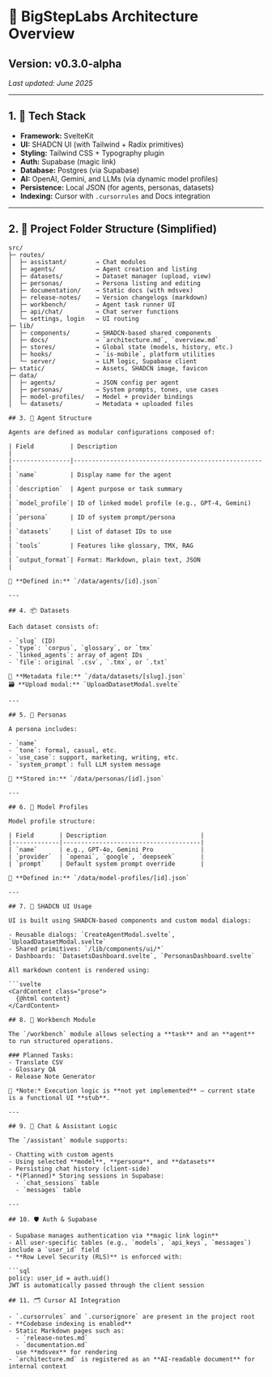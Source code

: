 # 🧠 BigStepLabs Architecture Overview

## Version: v0.3.0-alpha

_Last updated: June 2025_

---

## 1. 🧱 Tech Stack

- **Framework:** SvelteKit
- **UI:** SHADCN UI (with Tailwind + Radix primitives)
- **Styling:** Tailwind CSS + Typography plugin
- **Auth:** Supabase (magic link)
- **Database:** Postgres (via Supabase)
- **AI:** OpenAI, Gemini, and LLMs (via dynamic model profiles)
- **Persistence:** Local JSON (for agents, personas, datasets)
- **Indexing:** Cursor with `.cursorrules` and Docs integration

---

## 2. 📁 Project Folder Structure (Simplified)

````plaintext
src/
├─ routes/
│  ├─ assistant/        → Chat modules
│  ├─ agents/           → Agent creation and listing
│  ├─ datasets/         → Dataset manager (upload, view)
│  ├─ personas/         → Persona listing and editing
│  ├─ documentation/    → Static docs (with mdsvex)
│  ├─ release-notes/    → Version changelogs (markdown)
│  ├─ workbench/        → Agent task runner UI
│  ├─ api/chat/         → Chat server functions
│  └─ settings, login   → UI routing
├─ lib/
│  ├─ components/       → SHADCN-based shared components
│  ├─ docs/             → `architecture.md`, `overview.md`
│  ├─ stores/           → Global state (models, history, etc.)
│  ├─ hooks/            → `is-mobile`, platform utilities
│  └─ server/           → LLM logic, Supabase client
├─ static/              → Assets, SHADCN image, favicon
├─ data/
│  ├─ agents/           → JSON config per agent
│  ├─ personas/         → System prompts, tones, use cases
│  ├─ model-profiles/   → Model + provider bindings
│  └─ datasets/         → Metadata + uploaded files

## 3. 🤖 Agent Structure

Agents are defined as modular configurations composed of:

| Field          | Description                                        |
|----------------|----------------------------------------------------|
| `name`         | Display name for the agent                         |
| `description`  | Agent purpose or task summary                      |
| `model_profile`| ID of linked model profile (e.g., GPT-4, Gemini)   |
| `persona`      | ID of system prompt/persona                        |
| `datasets`     | List of dataset IDs to use                         |
| `tools`        | Features like glossary, TMX, RAG                   |
| `output_format`| Format: Markdown, plain text, JSON                 |

📝 **Defined in:** `/data/agents/[id].json`

---

## 4. 📦 Datasets

Each dataset consists of:

- `slug` (ID)
- `type`: `corpus`, `glossary`, or `tmx`
- `linked_agents`: array of agent IDs
- `file`: original `.csv`, `.tmx`, or `.txt`

📝 **Metadata file:** `/data/datasets/[slug].json`
🗃 **Upload modal:** `UploadDatasetModal.svelte`

---

## 5. 🧍 Personas

A persona includes:

- `name`
- `tone`: formal, casual, etc.
- `use_case`: support, marketing, writing, etc.
- `system_prompt`: full LLM system message

📝 **Stored in:** `/data/personas/[id].json`

---

## 6. 🔧 Model Profiles

Model profile structure:

| Field       | Description                          |
|-------------|--------------------------------------|
| `name`      | e.g., GPT-4o, Gemini Pro             |
| `provider`  | `openai`, `google`, `deepseek`       |
| `prompt`    | Default system prompt override       |

📝 **Defined in:** `/data/model-profiles/[id].json`

---

## 7. 📐 SHADCN UI Usage

UI is built using SHADCN-based components and custom modal dialogs:

- Reusable dialogs: `CreateAgentModal.svelte`, `UploadDatasetModal.svelte`
- Shared primitives: `/lib/components/ui/*`
- Dashboards: `DatasetsDashboard.svelte`, `PersonasDashboard.svelte`

All markdown content is rendered using:

```svelte
<CardContent class="prose">
  {@html content}
</CardContent>

## 8. 🧪 Workbench Module

The `/workbench` module allows selecting a **task** and an **agent** to run structured operations.

### Planned Tasks:
- Translate CSV
- Glossary QA
- Release Note Generator

🧠 *Note:* Execution logic is **not yet implemented** — current state is a functional UI **stub**.

---

## 9. 🧠 Chat & Assistant Logic

The `/assistant` module supports:

- Chatting with custom agents
- Using selected **model**, **persona**, and **datasets**
- Persisting chat history (client-side)
- *(Planned)* Storing sessions in Supabase:
  - `chat_sessions` table
  - `messages` table

---

## 10. 🛡️ Auth & Supabase

- Supabase manages authentication via **magic link login**
- All user-specific tables (e.g., `models`, `api_keys`, `messages`) include a `user_id` field
- **Row Level Security (RLS)** is enforced with:

```sql
policy: user_id = auth.uid()
JWT is automatically passed through the client session

## 11. 🗂 Cursor AI Integration

- `.cursorrules` and `.cursorignore` are present in the project root
- **Codebase indexing is enabled**
- Static Markdown pages such as:
  - `release-notes.md`
  - `documentation.md`
  use **mdsvex** for rendering
- `architecture.md` is registered as an **AI-readable document** for internal context


````
